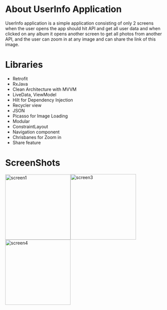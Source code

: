 # About UserInfo Application
UserInfo application is a simple application consisting of only 2 screens when the user opens the app should hit API and get all user data and when clicked on any album it opens another screen to get all photos from another API, and the user can zoom in at any image and can share the link of this image.
# Libraries
- Retrofit
- RxJava
- Clean Architecture with MVVM
- LiveData, ViewModel
- Hilt for Dependency Injection
- Recycler view 
- JSON
- Picasso for Image Loading
- Modular
- ConstraintLayout
- Navigation component
- Chrisbanes for Zoom in
- Share feature
# ScreenShots
<img width="208" alt="screen1" src="https://user-images.githubusercontent.com/40995581/137235780-dfefdd9a-7df9-4823-a1de-08439efb2499.jpg"><img width="209" alt="screen3" src="https://user-images.githubusercontent.com/40995581/137235860-3a7ac780-4bb6-43c1-813b-b739cf2f2443.jpg"><img width="208" alt="screen4" src="https://user-https://user-images.githubusercontent.com/40995581/137235878-b536510d-a55d-403a-8f4e-4f23718b08ef.jpg">




